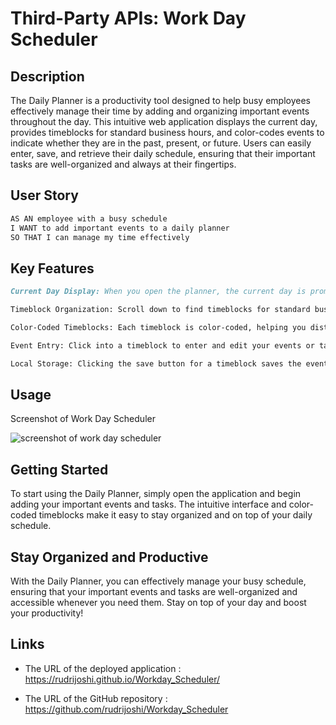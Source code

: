# Third-Party APIs: Work Day Scheduler

## Description

The Daily Planner is a productivity tool designed to help busy employees effectively manage their time by adding and organizing important events throughout
the day. This intuitive web application displays the current day, provides timeblocks for standard business hours, and color-codes events to indicate
whether they are in the past, present, or future. Users can easily enter, save, and retrieve their daily schedule, ensuring that their important tasks are
well-organized and always at their fingertips.

## User Story

```md
AS AN employee with a busy schedule
I WANT to add important events to a daily planner
SO THAT I can manage my time effectively
```

## Key Features

```md
Current Day Display: When you open the planner, the current day is prominently displayed at the top of the calendar for quick reference.

Timeblock Organization: Scroll down to find timeblocks for standard business hours, making it easy to plan your day.

Color-Coded Timeblocks: Each timeblock is color-coded, helping you distinguish between past, present, and future events at a glance.

Event Entry: Click into a timeblock to enter and edit your events or tasks for that specific time slot.

Local Storage: Clicking the save button for a timeblock saves the event text to local storage, ensuring your schedule persists even if you refresh the page.
```
## Usage

Screenshot of Work Day Scheduler

![screenshot of work day scheduler](./Assets/Image.png)

## Getting Started

To start using the Daily Planner, simply open the application and begin adding your important events and tasks. The intuitive interface and color-coded
timeblocks make it easy to stay organized and on top of your daily schedule.

## Stay Organized and Productive

With the Daily Planner, you can effectively manage your busy schedule, ensuring that your important events and tasks are well-organized and accessible
whenever you need them. Stay on top of your day and boost your productivity!

## Links

* The URL of the deployed application : https://rudrijoshi.github.io/Workday_Scheduler/

* The URL of the GitHub repository : https://github.com/rudrijoshi/Workday_Scheduler